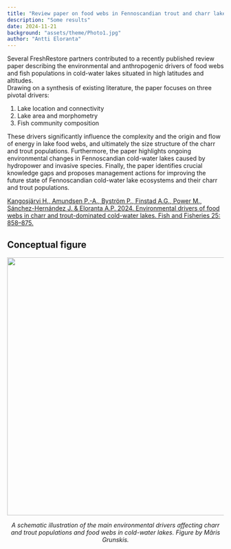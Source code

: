 ```yaml
---
title: "Review paper on food webs in Fennoscandian trout and charr lakes"
description: "Some results"
date: 2024-11-21
background: "assets/theme/Photo1.jpg"
author: "Antti Eloranta"
---
```


Several FreshRestore partners contributed to a recently published review paper describing the environmental and anthropogenic drivers of food webs and fish populations in cold-water lakes situated in high latitudes and altitudes.  
Drawing on a synthesis of existing literature, the paper focuses on three pivotal drivers:  
1. Lake location and connectivity  
2. Lake area and morphometry  
3. Fish community composition  

These drivers significantly influence the complexity and the origin and flow of energy in lake food webs, and ultimately the size structure of the charr and trout populations. Furthermore, the paper highlights ongoing environmental changes in Fennoscandian cold-water lakes caused by hydropower and invasive species. Finally, the paper identifies crucial knowledge gaps and proposes management actions for improving the future state of Fennoscandian cold-water lake ecosystems and their charr and trout populations.

[Kangosjärvi H., Amundsen P.-A., Byström P., Finstad A.G., Power M., Sánchez-Hernández J. & Eloranta A.P. 2024. Environmental drivers of food webs in charr and trout-dominated cold-water lakes. Fish and Fisheries 25: 858–875.](https://doi.org/10.1111/faf.12851)

## Conceptual figure
<div style="text-align: center;">  
<img src="/FreshRestore/assets/theme/Figure_reviewpaper.jpg" width="800" height="600">
  <p><i>A schematic illustration of the main environmental drivers affecting charr and trout populations and food webs in cold-water lakes. Figure by Mãris Grunskis.</i></p>
</div>
